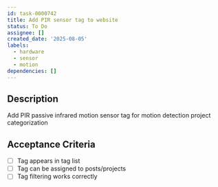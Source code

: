```yaml
---
id: task-0000742
title: Add PIR sensor tag to website
status: To Do
assignee: []
created_date: '2025-08-05'
labels:
  - hardware
  - sensor
  - motion
dependencies: []
---
```


## Description

Add PIR passive infrared motion sensor tag for motion detection project categorization

## Acceptance Criteria

- [ ] Tag appears in tag list
- [ ] Tag can be assigned to posts/projects
- [ ] Tag filtering works correctly
